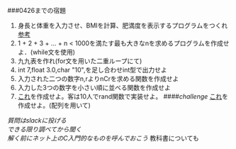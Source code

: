 ###0426までの宿題
1. 身長と体重を入力させ、BMIを計算、肥満度を表示するプログラムをつくれ  [参考](https://ja.wikipedia.org/wiki/%E3%83%9C%E3%83%87%E3%82%A3%E3%83%9E%E3%82%B9%E6%8C%87%E6%95%B0)
2. 1 + 2 + 3 + … + n < 1000を満たす最も大きなnを求めるプログラムを作成せよ．(while文を使用)
3. 九九表を作れ(for文を用いた二重ループにて)
4. int 7,float 3.0,char "10",を足し合わせint型で出力せよ
5. 入力された二つの数字n,rよりnCrを求める関数を作成せよ
6. 入力した3つの数字を小さい順に並べる関数を作成せよ
7. [これ](http://judge.u-aizu.ac.jp/onlinejudge/description.jsp?id=0112)を作成せよ。客は10人でrand関数で実装せよ。
####*challenge* 
[これ](http://judge.u-aizu.ac.jp/onlinejudge/description.jsp?id=0127)を作成せよ。(配列を用いて)

*質問はslackに投げる  
できる限り調べてから聞く  
解く前にネット上のC入門的なものを呼んでおこう*
教科書についても